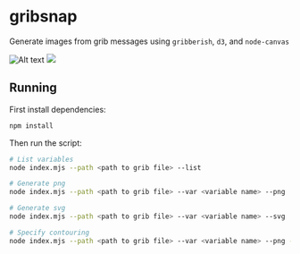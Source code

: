 # gribsnap

Generate images from grib messages using `gribberish`, `d3`, and `node-canvas`

![Alt text](./swh.svg)
<img src="./swh.svg">

## Running

First install dependencies:

```bash
npm install
```

Then run the script:

```bash
# List variables
node index.mjs --path <path to grib file> --list

# Generate png
node index.mjs --path <path to grib file> --var <variable name> --png

# Generate svg
node index.mjs --path <path to grib file> --var <variable name> --svg

# Specify contouring
node index.mjs --path <path to grib file> --var <variable name> --png --minThreshold 0  --maxThreshold 100 --steps 10
```